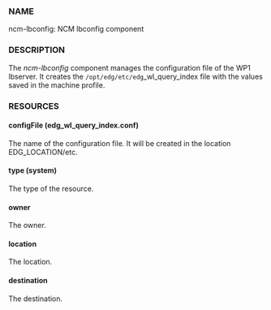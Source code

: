 
### NAME

ncm-lbconfig: NCM lbconfig component

### DESCRIPTION

The _ncm-lbconfig_ component manages the configuration file of the WP1
lbserver.  It creates the `/opt/edg/etc/edg`\_wl\_query\_index file with
the values saved in the machine profile.

### RESOURCES

#### configFile (edg\_wl\_query\_index.conf)

The name of the configuration file.  It will be created in the
location EDG\_LOCATION/etc.

#### type (system)

The type of the resource.

#### owner

The owner.

#### location

The location.

#### destination

The destination.
